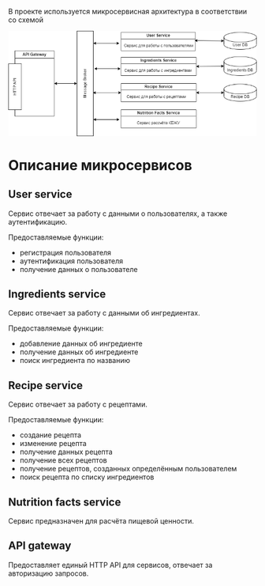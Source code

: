 В проекте используется микросервисная архитектура в соответствии со схемой

![Микросервисы](arch_micro.png "Типа микросервисы")

# Описание микросервисов

## User service

Сервис отвечает за работу с данными о пользователях, а также аутентификацию.

Предоставляемые функции:
- регистрация пользователя
- аутентификация пользователя
- получение данных о пользователе

## Ingredients service

Сервис отвечает за работу с данными об ингредиентах.

Предоставляемые функции:
- добавление данных об ингредиенте
- получение данных об ингредиенте
- поиск ингредиента по названию

## Recipe service

Сервис отвечает за работу с рецептами.

Предоставляемые функции:
- создание рецепта
- изменение рецепта
- получение данных рецепта
- получение всех рецептов
- получение рецептов, созданных определённым пользователем
- поиск рецепта по списку ингредиентов

## Nutrition facts service

Сервис предназначен для расчёта пищевой ценности.

## API gateway

Предоставляет единый HTTP API для сервисов, отвечает за авторизацию запросов. 